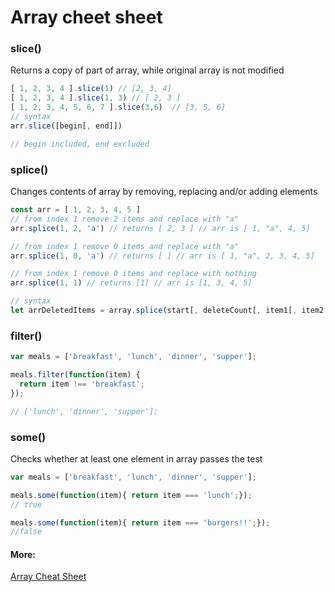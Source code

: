 # Array cheet sheet

### slice()

Returns a copy of part of array, while original array is not modified

```js
[ 1, 2, 3, 4 ].slice(1) // [2, 3, 4]
[ 1, 2, 3, 4 ].slice(1, 3) // [ 2, 3 ]
[ 1, 2, 3, 4, 5, 6, 7 ].slice(3,6)  // [3, 5, 6]
// syntax
arr.slice([begin[, end]])

// begin included, end excluded
```

### splice()

Changes contents of array by removing, replacing and/or adding elements

```js
const arr = [ 1, 2, 3, 4, 5 ]
// from index 1 remove 2 items and replace with "a"
arr.splice(1, 2, 'a') // returns [ 2, 3 ] // arr is [ 1, "a", 4, 5]

// from index 1 remove 0 items and replace with "a"
arr.splice(1, 0, 'a') // returns [ ] // arr is [ 1, "a", 2, 3, 4, 5]

// from index 1 remove 0 items and replace with nothing
arr.splice(1, 1) // returns [1] // arr is [1, 3, 4, 5]

// syntax
let arrDeletedItems = array.splice(start[, deleteCount[, item1[, item2[, ...]]]])
```

### filter()

```js
var meals = ['breakfast', 'lunch', 'dinner', 'supper'];

meals.filter(function(item) {
  return item !== 'breakfast';
});

// ['lunch', 'dinner', 'supper'];
```

### some()

Checks whether at least one element in array passes the test

```js
var meals = ['breakfast', 'lunch', 'dinner', 'supper'];

meals.some(function(item){ return item === 'lunch';});
// true

meals.some(function(item){ return item === 'burgers!!';});
//false
```

#### More:

[Array Cheat Sheet](https://gist.github.com/ourmaninamsterdam/1be9a5590c9cf4a0ab42)